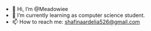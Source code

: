 - 👋 Hi, I’m @Meadowiee
- 🌱 I’m currently learning as computer science student.
- 📫 How to reach me: shafinaardelia526@gmail.com

<!---
Meadowiee/Meadowiee is a ✨ special ✨ repository because its `README.md` (this file) appears on your GitHub profile.
You can click the Preview link to take a look at your changes.
--->
